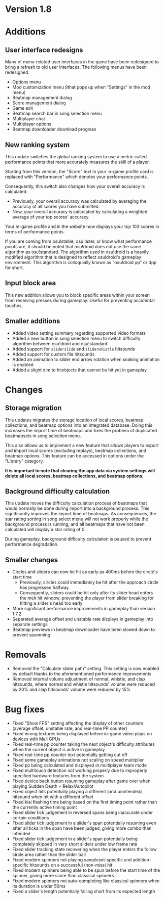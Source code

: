 Version 1.8
===========

# Additions

## User interface redesigns

Many of menu-related user interfaces in the game have been redesigned to bring a refresh to old user interfaces.
The following menus have been redesigned:

- Options menu
- Mod customization menu 9that pops up when "Settings" in the mod menu)
- Beatmap management dialog
- Score management dialog
- Game exit
- Beatmap search bar in song selection menu
- Multiplayer chat
- Multiplayer options
- Beatmap downloader download progress

## New ranking system

This update switches the global ranking system to use a metric called performance points that more accurately measures the
skill of a player.

Starting from this version, the "Score" text in your in-game profile card is replaced with "Performance" which denotes
your performance points.

Consequently, this switch also changes how your overall accuracy is calculated:
- Previously, your overall accuracy was calculated by averaging the accuracy of all scores you have submitted.
- Now, your overall accuracy is calculated by calculating a weighted average of your top scores' accuracy.

Your in-game profile and in the website now displays your top 100 scores in terms of performance points.

If you are coming from osu!stable, osu!lazer, or know what performance points are, it should be noted that osu!droid
does not use the same algorithm as osu!standard. The algorithm used in osu!droid is a heavily modified algorithm that
is designed to reflect osu!droid's gameplay environment. This algorithm is colloquially known as "osu!droid pp" or
dpp for short.

## Input block area

This new addition allows you to block specific areas within your screen from receiving presses during gameplay. Useful
for preventing accidental touches.

## Smaller additions

- Added video setting summary regarding supported video formats
- Added a new button in song selection menu to switch difficulty algorithm between osu!droid and osu!standard
- Added support for `sliderslide` and `sliderwhistle` hitsounds
- Added support for custom file hitsounds
- Added an animation to slider end arrow rotation when snaking animation is enabled
- Added a slight dim to hitobjects that cannot be hit yet in gameplay

# Changes

## Storage migration

This updates migrates the storage location of local scores, beatmap collections, and beatmap options into an integrated
database. Doing this increases the import time of beatmaps and fixes the problem of duplicated beatmapsets in song
selection menu.

This also allows us to implement a new feature that allows players to export and import local scores (excluding replays),
beatmap collections, and beatmap options. This feature can be accessed in options under the "Library" category.

**It is important to note that clearing the app data via system settings will delete all local scores, beatmap
collections, and beatmap options.**

## Background difficulty calculation

This update moves the difficulty calculation process of beatmaps that would normally be done during import into a
background process. This significantly improves the import time of beatmaps. As consequences, the star rating sorting in
song select menu will not work properly while the background process is running, and all beatmaps that have not been
calculated will display a star rating of 0.

During gameplay, background difficulty calculation is paused to prevent performance degradation.

## Smaller changes

- Circles and sliders can now be hit as early as 400ms before the circle's start time
  - Previously, circles could immediately be hit after the approach circle has progressed halfway.
  - Consequently, sliders could be hit only after its slider head enters the meh hit window, preventing the player from
    slider breaking for hitting a slider's head too early
- More significant performance improvements in gameplay than version 1.7.2
- Separated average offset and unstable rate displays in gameplay into separate settings
- Beatmap previews in beatmap downloader have been slowed down to prevent spamming

# Removals

- Removed the "Calculate slider path" setting. This setting is now enabled by default thanks to the aforementioned
performance improvements
- Removed internal volume adjustment of normal, whistle, and clap hitsounds, where normal and whistle hitsounds' volume
were reduced by 20% and clap hitsounds' volume were reduced by 15%

# Bug fixes

- Fixed "Show FPS" setting affecting the display of other counters (average offset, unstable rate, and real-time PP counter)
- Fixed wrong textures being displayed before in-game video plays on devices with Mali GPUs
- Fixed real-time pp counter taking the next object's difficulty attributes when the current object is active in gameplay
- Fixed real-time pp counter text potentially getting cut off
- Fixed some gameplay animations not scaling on speed multiplier
- Fixed pp being calculated and displayed in multiplayer team mode
- Fixed multitouch detection not working properly due to improperly specified hardware features from the system
- Fixed device back button resuming gameplay after game over when playing Sudden Death + Relax/Autopilot
- Fixed object hits potentially playing a different (and unintended) hitsound when hit with a different offset
- Fixed kiai flashing time being based on the first timing point rather than the currently active timing point
- Fixed slider tick judgement in reversed spans being inaccurate under certain conditions
- Fixed slider tick judgement in a slider's span potentially resuming even after all ticks in the span have been judged, giving more combo than intended
- Fixed slider tick judgement in a slider's span potentially being completely skipped in very short sliders under low frame rate
- Fixed slider tracking state recovering when the player enters the follow circle area rather than the slider ball
- Fixed modern spinners not playing sampleset-specific and addition-specific hitsounds on a successful (non-miss) hit
- Fixed modern spinners being able to be spun before the start time of the spinner, giving more score than classical spinners
- Fixed modern spinners not auto-completing like classical spinners when its duration is under 50ms
- Fixed a slider's length potentially falling short from its expected length